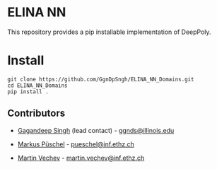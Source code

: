 # ELINA NN
This repository provides a pip installable implementation of DeepPoly.

# Install
```
git clone https://github.com/GgnDpSngh/ELINA_NN_Domains.git
cd ELINA_NN_Domains
pip install .
``` 


Contributors
--------------

* [Gagandeep Singh](https://ggndpsngh.github.io/) (lead contact) - ggnds@illinois.edu

* [Markus Püschel](https://acl.inf.ethz.ch/people/markusp/) - pueschel@inf.ethz.ch

* [Martin Vechev](https://www.sri.inf.ethz.ch/vechev.php) - martin.vechev@inf.ethz.ch
